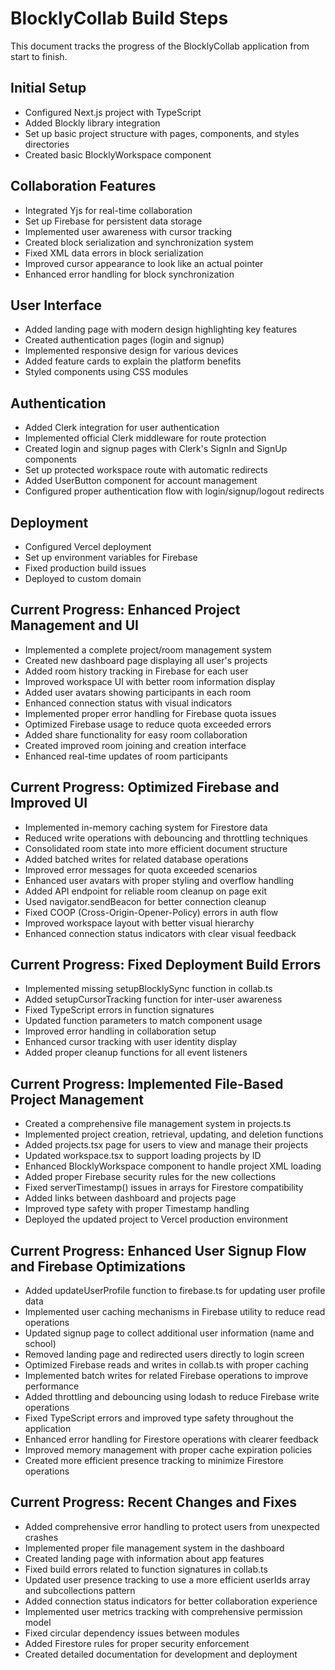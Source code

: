 # BlocklyCollab Build Steps

This document tracks the progress of the BlocklyCollab application from start to finish.

## Initial Setup
- Configured Next.js project with TypeScript
- Added Blockly library integration
- Set up basic project structure with pages, components, and styles directories
- Created basic BlocklyWorkspace component

## Collaboration Features
- Integrated Yjs for real-time collaboration
- Set up Firebase for persistent data storage
- Implemented user awareness with cursor tracking
- Created block serialization and synchronization system
- Fixed XML data errors in block serialization
- Improved cursor appearance to look like an actual pointer
- Enhanced error handling for block synchronization

## User Interface
- Added landing page with modern design highlighting key features
- Created authentication pages (login and signup)
- Implemented responsive design for various devices
- Added feature cards to explain the platform benefits
- Styled components using CSS modules

## Authentication
- Added Clerk integration for user authentication
- Implemented official Clerk middleware for route protection
- Created login and signup pages with Clerk's SignIn and SignUp components
- Set up protected workspace route with automatic redirects
- Added UserButton component for account management
- Configured proper authentication flow with login/signup/logout redirects

## Deployment
- Configured Vercel deployment
- Set up environment variables for Firebase
- Fixed production build issues
- Deployed to custom domain

## Current Progress: Enhanced Project Management and UI
- Implemented a complete project/room management system
- Created new dashboard page displaying all user's projects
- Added room history tracking in Firebase for each user
- Improved workspace UI with better room information display
- Added user avatars showing participants in each room
- Enhanced connection status with visual indicators
- Implemented proper error handling for Firebase quota issues
- Optimized Firebase usage to reduce quota exceeded errors
- Added share functionality for easy room collaboration
- Created improved room joining and creation interface
- Enhanced real-time updates of room participants

## Current Progress: Optimized Firebase and Improved UI
- Implemented in-memory caching system for Firestore data
- Reduced write operations with debouncing and throttling techniques
- Consolidated room state into more efficient document structure
- Added batched writes for related database operations
- Improved error messages for quota exceeded scenarios
- Enhanced user avatars with proper styling and overflow handling
- Added API endpoint for reliable room cleanup on page exit
- Used navigator.sendBeacon for better connection cleanup
- Fixed COOP (Cross-Origin-Opener-Policy) errors in auth flow
- Improved workspace layout with better visual hierarchy
- Enhanced connection status indicators with clear visual feedback

## Current Progress: Fixed Deployment Build Errors
- Implemented missing setupBlocklySync function in collab.ts
- Added setupCursorTracking function for inter-user awareness
- Fixed TypeScript errors in function signatures
- Updated function parameters to match component usage
- Improved error handling in collaboration setup
- Enhanced cursor tracking with user identity display
- Added proper cleanup functions for all event listeners

## Current Progress: Implemented File-Based Project Management
- Created a comprehensive file management system in projects.ts
- Implemented project creation, retrieval, updating, and deletion functions
- Added projects.tsx page for users to view and manage their projects
- Updated workspace.tsx to support loading projects by ID
- Enhanced BlocklyWorkspace component to handle project XML loading
- Added proper Firebase security rules for the new collections
- Fixed serverTimestamp() issues in arrays for Firestore compatibility
- Added links between dashboard and projects page
- Improved type safety with proper Timestamp handling
- Deployed the updated project to Vercel production environment

## Current Progress: Enhanced User Signup Flow and Firebase Optimizations
- Added updateUserProfile function to firebase.ts for updating user profile data
- Implemented user caching mechanisms in Firebase utility to reduce read operations
- Updated signup page to collect additional user information (name and school)
- Removed landing page and redirected users directly to login screen
- Optimized Firebase reads and writes in collab.ts with proper caching
- Implemented batch writes for related Firebase operations to improve performance
- Added throttling and debouncing using lodash to reduce Firebase write operations
- Fixed TypeScript errors and improved type safety throughout the application
- Enhanced error handling for Firestore operations with clearer feedback
- Improved memory management with proper cache expiration policies
- Created more efficient presence tracking to minimize Firestore operations

## Current Progress: Recent Changes and Fixes
- Added comprehensive error handling to protect users from unexpected crashes
- Implemented proper file management system in the dashboard
- Created landing page with information about app features
- Fixed build errors related to function signatures in collab.ts
- Updated user presence tracking to use a more efficient userIds array and subcollections pattern
- Added connection status indicators for better collaboration experience
- Implemented user metrics tracking with comprehensive permission model
- Fixed circular dependency issues between modules
- Added Firestore rules for proper security enforcement
- Created detailed documentation for development and deployment

